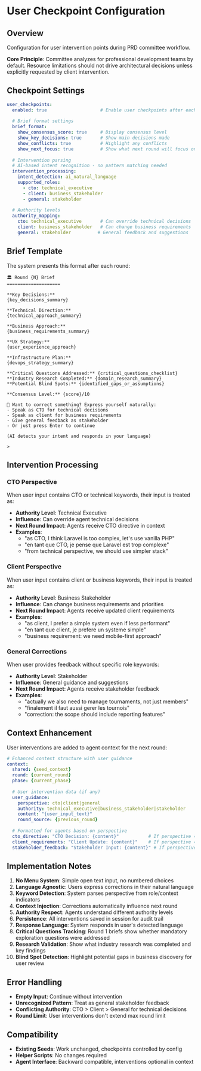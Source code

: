 # User Checkpoint Configuration

## Overview
Configuration for user intervention points during PRD committee workflow.

**Core Principle**: Committee analyzes for professional development teams by default. Resource limitations should not drive architectural decisions unless explicitly requested by client intervention.

## Checkpoint Settings

```yaml
user_checkpoints:
  enabled: true                    # Enable user checkpoints after each round
  
  # Brief format settings
  brief_format:
    show_consensus_score: true     # Display consensus level
    show_key_decisions: true       # Show main decisions made
    show_conflicts: true           # Highlight any conflicts
    show_next_focus: true          # Show what next round will focus on
    
  # Intervention parsing
  # AI-based intent recognition - no pattern matching needed
  intervention_processing:
    intent_detection: ai_natural_language
    supported_roles:
      - cto: technical_executive
      - client: business_stakeholder
      - general: stakeholder
      
  # Authority levels
  authority_mapping:
    cto: technical_executive       # Can override technical decisions
    client: business_stakeholder   # Can change business requirements
    general: stakeholder          # General feedback and suggestions
```

## Brief Template

The system presents this format after each round:

```
🏛️ Round {N} Brief
====================

**Key Decisions:**
{key_decisions_summary}

**Technical Direction:**
{technical_approach_summary}

**Business Approach:**
{business_requirements_summary}

**UX Strategy:**
{user_experience_approach}

**Infrastructure Plan:**
{devops_strategy_summary}

**Critical Questions Addressed:** {critical_questions_checklist}
**Industry Research Completed:** {domain_research_summary}
**Potential Blind Spots:** {identified_gaps_or_assumptions}

**Consensus Level:** {score}/10

💭 Want to correct something? Express yourself naturally:
- Speak as CTO for technical decisions
- Speak as client for business requirements  
- Give general feedback as stakeholder
- Or just press Enter to continue

(AI detects your intent and responds in your language)

> 
```

## Intervention Processing

### CTO Perspective
When user input contains CTO or technical keywords, their input is treated as:
- **Authority Level**: Technical Executive
- **Influence**: Can override agent technical decisions
- **Next Round Impact**: Agents receive CTO directive in context
- **Examples**: 
  - "as CTO, I think Laravel is too complex, let's use vanilla PHP"
  - "en tant que CTO, je pense que Laravel est trop complexe"
  - "from technical perspective, we should use simpler stack"

### Client Perspective  
When user input contains client or business keywords, their input is treated as:
- **Authority Level**: Business Stakeholder
- **Influence**: Can change business requirements and priorities
- **Next Round Impact**: Agents receive updated client requirements
- **Examples**: 
  - "as client, I prefer a simple system even if less performant"
  - "en tant que client, je prefere un systeme simple"
  - "business requirement: we need mobile-first approach"

### General Corrections
When user provides feedback without specific role keywords:
- **Authority Level**: Stakeholder
- **Influence**: General guidance and suggestions
- **Next Round Impact**: Agents receive stakeholder feedback
- **Examples**: 
  - "actually we also need to manage tournaments, not just members"
  - "finalement il faut aussi gerer les tournois"
  - "correction: the scope should include reporting features"

## Context Enhancement

User interventions are added to agent context for the next round:

```yaml
# Enhanced context structure with user guidance
context:
  shared: {seed_context}
  round: {current_round}
  phase: {current_phase}
  
  # User intervention data (if any)
  user_guidance:
    perspective: cto|client|general
    authority: technical_executive|business_stakeholder|stakeholder
    content: "{user_input_text}"
    round_source: {previous_round}
    
  # Formatted for agents based on perspective
  cto_directive: "CTO Decision: {content}"           # If perspective == cto
  client_requirements: "Client Update: {content}"    # If perspective == client
  stakeholder_feedback: "Stakeholder Input: {content}" # If perspective == general
```

## Implementation Notes

1. **No Menu System**: Simple open text input, no numbered choices
2. **Language Agnostic**: Users express corrections in their natural language
3. **Keyword Detection**: System parses perspective from role/context indicators
4. **Context Injection**: Corrections automatically influence next round
5. **Authority Respect**: Agents understand different authority levels
6. **Persistence**: All interventions saved in session for audit trail
7. **Response Language**: System responds in user's detected language
8. **Critical Questions Tracking**: Round 1 briefs show whether mandatory exploration questions were addressed
9. **Research Validation**: Show what industry research was completed and key findings
10. **Blind Spot Detection**: Highlight potential gaps in business discovery for user review

## Error Handling

- **Empty Input**: Continue without intervention
- **Unrecognized Pattern**: Treat as general stakeholder feedback
- **Conflicting Authority**: CTO > Client > General for technical decisions
- **Round Limit**: User interventions don't extend max round limit

## Compatibility

- **Existing Seeds**: Work unchanged, checkpoints controlled by config
- **Helper Scripts**: No changes required
- **Agent Interface**: Backward compatible, interventions optional in context